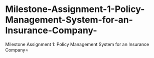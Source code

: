 # Milestone-Assignment-1-Policy-Management-System-for-an-Insurance-Company-
Milestone Assignment 1: Policy Management System for an Insurance Company⭐
